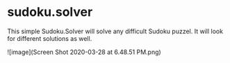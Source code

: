 # sudoku.solver
This simple Sudoku.Solver will solve any difficult Sudoku puzzel. It will look for different solutions as well.


![image](Screen Shot 2020-03-28 at 6.48.51 PM.png)
